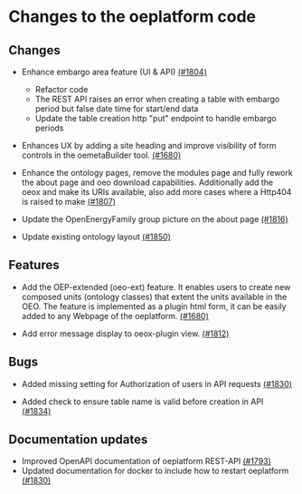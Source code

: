 # Changes to the oeplatform code

## Changes

- Enhance embargo area feature (UI & API) [(#1804)](https://github.com/OpenEnergyPlatform/oeplatform/pull/1804)

  - Refactor code
  - The REST API raises an error when creating a table with embargo period but false date time for start/end data
  - Update the table creation http "put" endpoint to handle embargo periods

- Enhances UX by adding a site heading and improve visibility of form controls in the oemetaBuilder tool. [(#1680)](https://github.com/OpenEnergyPlatform/oeplatform/pull/1680)

- Enhance the ontology pages, remove the modules page and fully rework the about page and oeo download capabilities. Additionally add the oeox and make its URIs available, also add more cases where a Http404 is raised to make [(#1807)](https://github.com/OpenEnergyPlatform/oeplatform/pull/1807)

- Update the OpenEnergyFamily group picture on the about page [(#1816)](https://github.com/OpenEnergyPlatform/oeplatform/pull/1816)
- Update existing ontology layout [(#1850)](https://github.com/OpenEnergyPlatform/oeplatform/pull/1850)

## Features

- Add the OEP-extended (oeo-ext) feature. It enables users to create new composed units (ontology classes) that extent the units available in the OEO. The feature is implemented as a plugin html form, it can be easily added to any Webpage of the oeplatform. [(#1680)](https://github.com/OpenEnergyPlatform/oeplatform/pull/1680)

- Add error message display to oeox-plugin view. [(#1812)](https://github.com/OpenEnergyPlatform/oeplatform/pull/1812)

## Bugs

- Added missing setting for Authorization of users in API requests [(#1830)](https://github.com/OpenEnergyPlatform/oeplatform/pull/1830)

- Added check to ensure table name is valid before creation in API [(#1834)](https://github.com/OpenEnergyPlatform/oeplatform/pull/1834)

## Documentation updates

- Improved OpenAPI documentation of oeplatform REST-API [(#1793)](https://github.com/OpenEnergyPlatform/oeplatform/pull/1793)
- Updated documentation for docker to include how to restart oeplatform [(#1830)](https://github.com/OpenEnergyPlatform/oeplatform/pull/1830)
